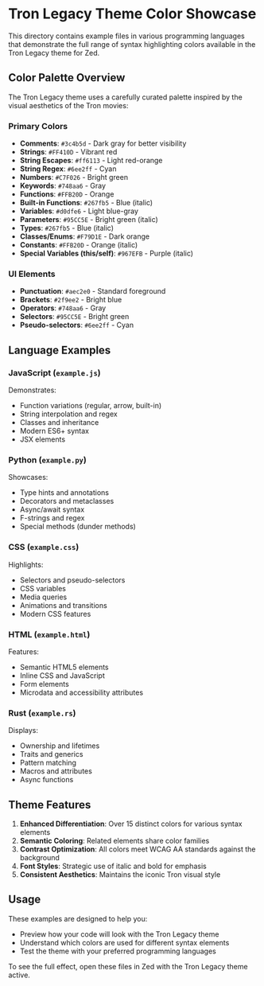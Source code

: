 # Tron Legacy Theme Color Showcase

This directory contains example files in various programming languages that demonstrate the full range of syntax highlighting colors available in the Tron Legacy theme for Zed.

## Color Palette Overview

The Tron Legacy theme uses a carefully curated palette inspired by the visual aesthetics of the Tron movies:

### Primary Colors

- **Comments**: `#3c4b5d` - Dark gray for better visibility
- **Strings**: `#FF410D` - Vibrant red
- **String Escapes**: `#ff6113` - Light red-orange
- **String Regex**: `#6ee2ff` - Cyan
- **Numbers**: `#C7F026` - Bright green
- **Keywords**: `#748aa6` - Gray
- **Functions**: `#FFB20D` - Orange
- **Built-in Functions**: `#267fb5` - Blue (italic)
- **Variables**: `#d0dfe6` - Light blue-gray
- **Parameters**: `#95CC5E` - Bright green (italic)
- **Types**: `#267fb5` - Blue (italic)
- **Classes/Enums**: `#F79D1E` - Dark orange
- **Constants**: `#FFB20D` - Orange (italic)
- **Special Variables (this/self)**: `#967EFB` - Purple (italic)

### UI Elements

- **Punctuation**: `#aec2e0` - Standard foreground
- **Brackets**: `#2f9ee2` - Bright blue
- **Operators**: `#748aa6` - Gray
- **Selectors**: `#95CC5E` - Bright green
- **Pseudo-selectors**: `#6ee2ff` - Cyan

## Language Examples

### JavaScript (`example.js`)
Demonstrates:
- Function variations (regular, arrow, built-in)
- String interpolation and regex
- Classes and inheritance
- Modern ES6+ syntax
- JSX elements

### Python (`example.py`)
Showcases:
- Type hints and annotations
- Decorators and metaclasses
- Async/await syntax
- F-strings and regex
- Special methods (dunder methods)

### CSS (`example.css`)
Highlights:
- Selectors and pseudo-selectors
- CSS variables
- Media queries
- Animations and transitions
- Modern CSS features

### HTML (`example.html`)
Features:
- Semantic HTML5 elements
- Inline CSS and JavaScript
- Form elements
- Microdata and accessibility attributes

### Rust (`example.rs`)
Displays:
- Ownership and lifetimes
- Traits and generics
- Pattern matching
- Macros and attributes
- Async functions

## Theme Features

1. **Enhanced Differentiation**: Over 15 distinct colors for various syntax elements
2. **Semantic Coloring**: Related elements share color families
3. **Contrast Optimization**: All colors meet WCAG AA standards against the background
4. **Font Styles**: Strategic use of italic and bold for emphasis
5. **Consistent Aesthetics**: Maintains the iconic Tron visual style

## Usage

These examples are designed to help you:
- Preview how your code will look with the Tron Legacy theme
- Understand which colors are used for different syntax elements
- Test the theme with your preferred programming languages

To see the full effect, open these files in Zed with the Tron Legacy theme active.
